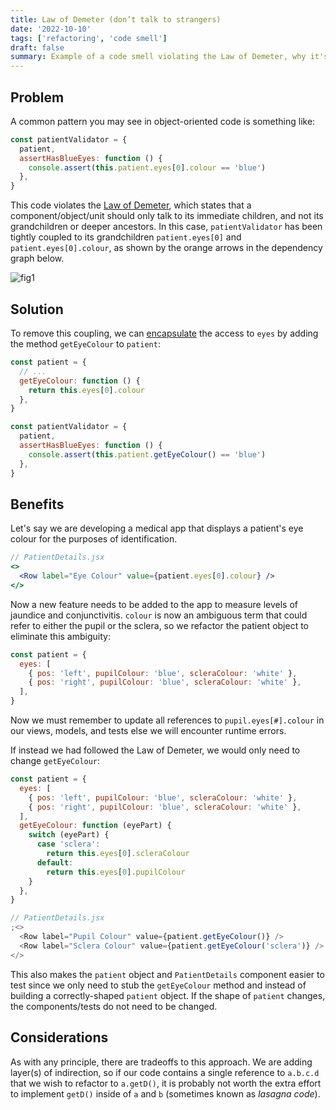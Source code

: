 ```yaml
---
title: Law of Demeter (don’t talk to strangers)
date: '2022-10-10'
tags: ['refactoring', 'code smell']
draft: false
summary: Example of a code smell violating the Law of Demeter, why it's bad, and how to fix it.
---
```


## Problem

A common pattern you may see in object-oriented code is something like:

```js
const patientValidator = {
  patient,
  assertHasBlueEyes: function () {
    console.assert(this.patient.eyes[0].colour == 'blue')
  },
}
```

This code violates the [Law of Demeter](https://en.wikipedia.org/wiki/Law_of_Demeter), which states that a component/object/unit should only talk to its immediate children, and not its grandchildren or deeper ancestors. In this case, `patientValidator` has been tightly coupled to its grandchildren `patient.eyes[0]` and `patient.eyes[0].colour`, as shown by the orange arrows in the dependency graph below.

![fig1](/static/images/law-of-demeter/fig1.png)

## Solution

To remove this coupling, we can [encapsulate](<https://en.wikipedia.org/wiki/Encapsulation_(computer_programming)>) the access to `eyes` by adding the method `getEyeColour` to `patient`:

```js
const patient = {
  // ...
  getEyeColour: function () {
    return this.eyes[0].colour
  },
}

const patientValidator = {
  patient,
  assertHasBlueEyes: function () {
    console.assert(this.patient.getEyeColour() == 'blue')
  },
}
```

## Benefits

Let's say we are developing a medical app that displays a patient's eye colour for the purposes of identification.

```jsx
// PatientDetails.jsx
<>
  <Row label="Eye Colour" value={patient.eyes[0].colour} />
</>
```

Now a new feature needs to be added to the app to measure levels of jaundice and conjunctivitis. `colour` is now an ambiguous term that could refer to either the pupil or the sclera, so we refactor the patient object to eliminate this ambiguity:

```js
const patient = {
  eyes: [
    { pos: 'left', pupilColour: 'blue', scleraColour: 'white' },
    { pos: 'right', pupilColour: 'blue', scleraColour: 'white' },
  ],
}
```

Now we must remember to update all references to `pupil.eyes[#].colour` in our views, models, and tests else we will encounter runtime errors.

If instead we had followed the Law of Demeter, we would only need to change `getEyeColour`:

```js
const patient = {
  eyes: [
    { pos: 'left', pupilColour: 'blue', scleraColour: 'white' },
    { pos: 'right', pupilColour: 'blue', scleraColour: 'white' },
  ],
  getEyeColour: function (eyePart) {
    switch (eyePart) {
      case 'sclera':
        return this.eyes[0].scleraColour
      default:
        return this.eyes[0].pupilColour
    }
  },
}

// PatientDetails.jsx
;<>
  <Row label="Pupil Colour" value={patient.getEyeColour()} />
  <Row label="Sclera Colour" value={patient.getEyeColour('sclera')} />
</>
```

This also makes the `patient` object and `PatientDetails` component easier to test since we only need to stub the `getEyeColour` method and instead of building a correctly-shaped `patient` object. If the shape of `patient` changes, the components/tests do not need to be changed.

## Considerations

As with any principle, there are tradeoffs to this approach. We are adding layer(s) of indirection, so if our code contains a single reference to `a.b.c.d` that we wish to refactor to `a.getD()`, it is probably not worth the extra effort to implement `getD()` inside of `a` and `b` (sometimes known as _lasagna code_).
